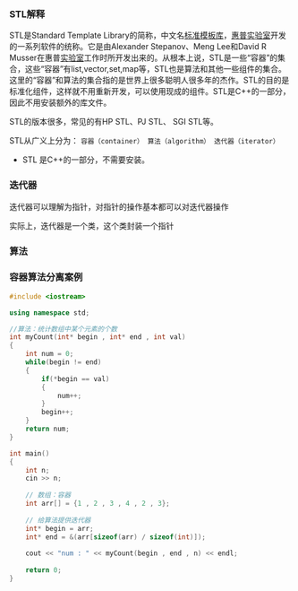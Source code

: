 



### STL解释

STL是Standard Template Library的简称，中文名[标准模板库](https://baike.baidu.com/item/%E6%A0%87%E5%87%86%E6%A8%A1%E6%9D%BF%E5%BA%93/5513832)，[惠普实验室](https://baike.baidu.com/item/%E6%83%A0%E6%99%AE%E5%AE%9E%E9%AA%8C%E5%AE%A4/489303)开发的一系列软件的统称。它是由Alexander Stepanov、Meng Lee和David R Musser在惠普[实验室](https://baike.baidu.com/item/%E5%AE%9E%E9%AA%8C%E5%AE%A4/3298029)工作时所开发出来的。从根本上说，STL是一些“容器”的集合，这些“容器”有list,vector,set,map等，STL也是算法和其他一些组件的集合。这里的“容器”和算法的集合指的是世界上很多聪明人很多年的杰作。STL的目的是标准化组件，这样就不用重新开发，可以使用现成的组件。STL是C++的一部分，因此不用安装额外的库文件。

STL的版本很多，常见的有HP STL、PJ STL、 SGI STL等。



STL从广义上分为： `容器（container） 算法（algorithm） 迭代器（iterator）`

- STL 是C++的一部分，不需要安装。





### 迭代器

迭代器可以理解为指针，对指针的操作基本都可以对迭代器操作

实际上，迭代器是一个类，这个类封装一个指针



### 算法



### 容器算法分离案例

```c++
#include <iostream>

using namespace std;

//算法：统计数组中某个元素的个数 
int myCount(int* begin , int* end , int val)
{
	int num = 0;
	while(begin != end)
	{
		if(*begin == val)
		{
			num++;
		}
		begin++;
	}
	return num;
} 

int main()
{
	int n;
	cin >> n;
	
	// 数组：容器 
	int arr[] = {1 , 2 , 3 , 4 , 2 , 3};
	
	// 给算法提供迭代器
	int* begin = arr;
	int* end = &(arr[sizeof(arr) / sizeof(int)]);
	
	cout << "num : " << myCount(begin , end , n) << endl;
	
	return 0;
}
```


